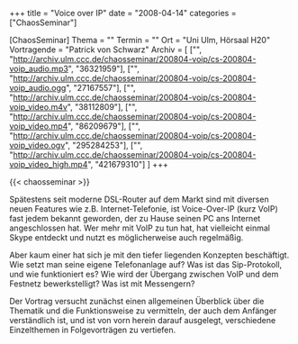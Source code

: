 +++
title = "Voice over IP"
date = "2008-04-14"
categories = ["ChaosSeminar"]

[ChaosSeminar]
Thema = ""
Termin = ""
Ort = "Uni Ulm, Hörsaal H20"
Vortragende = "Patrick von Schwarz"
Archiv = [
	["", "http://archiv.ulm.ccc.de/chaosseminar/200804-voip/cs-200804-voip_audio.mp3", "36321959"],
	["", "http://archiv.ulm.ccc.de/chaosseminar/200804-voip/cs-200804-voip_audio.ogg", "27167557"],
	["", "http://archiv.ulm.ccc.de/chaosseminar/200804-voip/cs-200804-voip_video.m4v", "38112809"],
	["", "http://archiv.ulm.ccc.de/chaosseminar/200804-voip/cs-200804-voip_video.mp4", "86209679"],
	["", "http://archiv.ulm.ccc.de/chaosseminar/200804-voip/cs-200804-voip_video.ogv", "295284253"],
	["", "http://archiv.ulm.ccc.de/chaosseminar/200804-voip/cs-200804-voip_video_high.mp4", "421679310"]
	]
+++

{{< chaosseminar >}}

Spätestens seit moderne DSL-Router auf dem Markt sind mit
diversen neuen Features wie z.B. Internet-Telefonie, ist
Voice-Over-IP (kurz VoIP) fast jedem bekannt geworden, der
zu Hause seinen PC ans Internet angeschlossen hat.
Wer mehr mit VoIP zu tun hat, hat vielleicht einmal Skype
entdeckt und nutzt es möglicherweise auch regelmäßig.

Aber kaum einer hat sich je mit den tiefer liegenden Konzepten
beschäftigt. Wie setzt man seine eigene Telefonanlage auf?
Was ist das Sip-Protokoll, und wie funktioniert es? Wie wird
der Übergang zwischen VoIP und dem Festnetz bewerkstelligt?
Was ist mit Messengern?

Der Vortrag versucht zunächst einen allgemeinen Überblick
über die Thematik und die Funktionsweise zu vermitteln, der
auch dem Anfänger verständlich ist, und ist von vorn herein
darauf ausgelegt, verschiedene Einzelthemen in Folgevorträgen
zu vertiefen.
